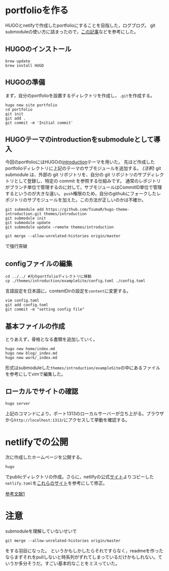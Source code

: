 # portfolioを作る 
HUGOとnetifyで作成したportfolioにすることを目指した，ログブログ。
git submoduleの使い方に詰まったので，[この記事](https://qiita.com/sotarok/items/0d525e568a6088f6f6bb)などを参考にした。

## HUGOのインストール　
```
brew update
brew install HUGO
``` 

## HUGOの準備 
まず，自分のportfolioを設置するディレクトリを作成し，`.git`を作成する。
```
hugo new site portfolio
cd portfolio
git init
git add .
git commit -m 'Initial commit'
```
## HUGOテーマのintroductionをsubmoduleとして導入 
今回のportfolioにはHUGOの[introduction](https://themes.gohugo.io/hugo-theme-introduction/)テーマを用いた。
先ほど作成したportfolioディレクトリに上記のテーマのサブモジュールを追加する。
*(注釈)*
git submodule は、外部の git リポジトリを、自分の git リポジトリのサブディレクトリとして登録し、特定の commit を参照する仕組みです。
通常のレポジトリがブランチ単位で管理するのに対して，サブモジュールはCommitID単位で管理するというのが大きな違い。
`push`権限のため，自分のgithubにフォークしたレポジトリのサブモジュールを加えた。この方法が正しいのかは不確か。
```
git submodule add https://github.com/TsumaR/hugo-theme-introduction.git themes/introduction
git submodule init
git submodule update
git submodule update —remote themes/introduction
``` 





```
git merge --allow-unrelated-histories origin/master
```
で強行突破

## configファイルの編集
```
cd ../../ #元のportfolioディレクトリに移動
cp ./themes/introduction/exampleSite/config.toml ./config.toml
```
言語設定を日本語に，contentDirの設定を`content`に変更する。
```
vim config.toml
git add config.toml
git commit -m "setting config file"
```

## 基本ファイルの作成　

とりあえず，骨格となる書類を追加していく。
```
hugo new home/index.md
hugo new blog/_index.md
hugo new work/_index.md
```
形式はsubmoduleした`themes/introduction/exampleSite`の中にあるファイルを参考にしてvimで編集した。

## ローカルでサイトの確認
```
hugo server
```
上記のコマンドにより，ポート1313のローカルサーバーが立ち上がる。ブラウザから`http://localhost:1313/`にアクセスして挙動を確認する。

# netlifyでの公開 
次に作成したホームページを公開する。
```
hugo
```
でpublicディレクトリの作成。さらに，netlifyの公式[サイト](https://gohugo.io/hosting-and-deployment/hosting-on-netlify/)よりコピーした`netlify.toml`を[これらのサイト](https://qiita.com/jrfk/items/4c6df87ca72a76e30224)を参考にして修正。

[参考文献1](https://blog.tomoya.dev/2019/01/hugo-with-netlify/)



# 注意　
submoduleを理解していないせいで
```
git merge --allow-unrelated-histories origin/master
```
をする羽目になった。
というかもしかしたらそれですらなく，readmeを作ったならまずそれをpullしないと時系列がずれてしまっているだけかもしれない。ていうか多分そうだ。すごい基本的なことをミスっていた。